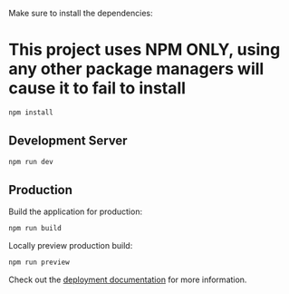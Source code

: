 Make sure to install the dependencies:
# This project uses NPM ONLY, using any other package managers will cause it to fail to install
```bash
npm install
```


## Development Server

```bash
npm run dev
```


## Production

Build the application for production:

```bash
npm run build
```

Locally preview production build:

```bash
npm run preview
```

Check out the [deployment documentation](https://nuxt.com/docs/getting-started/deployment) for more information.
